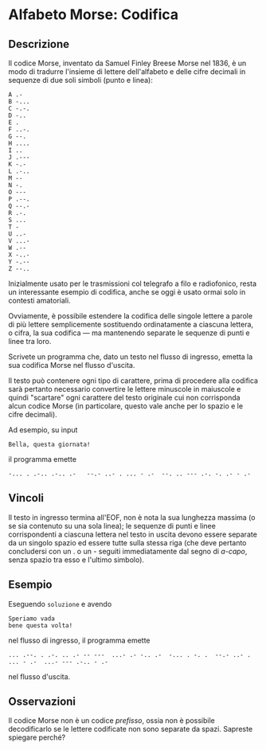 Alfabeto Morse: Codifica
=======================

Descrizione
-----------

Il codice Morse, inventato da Samuel Finley Breese Morse nel 1836, è un modo di
tradurre l'insieme di lettere dell'alfabeto e delle cifre decimali in sequenze
di due soli simboli (punto e linea):

    A .-
    B -...
    C -.-.
    D -..
    E .
    F ..-.
    G --.
    H ....
    I ..
    J .---
    K -.-
    L .-..
    M --
    N -.
    O ---
    P .--.
    Q --.-
    R .-.
    S ...
    T -
    U ..-
    V ...-
    W .--
    X -..-
    Y -.--
    Z --..

Inizialmente usato per le trasmissioni col telegrafo a filo e radiofonico, resta
un interessante esempio di codifica, anche se oggi è usato ormai solo in
contesti amatoriali.

Ovviamente, è possibile estendere la codifica delle singole lettere a parole di
più lettere semplicemente sostituendo ordinatamente a ciascuna lettera, o cifra,
la sua codifica — ma mantenendo separate le sequenze di punti e linee tra loro.

Scrivete un programma che, dato un testo nel flusso di ingresso, emetta la sua
codifica Morse nel flusso d'uscita.

Il testo può contenere ogni tipo di carattere, prima di procedere alla codifica
sarà pertanto necessario convertire le lettere minuscole in maiuscole e quindi
"scartare" ogni carattere del testo originale cui non corrisponda alcun codice
Morse (in particolare, questo vale anche per lo spazio e le cifre decimali).

Ad esempio, su input

    Bella, questa giornata!

il programma emette

    -... . .-.. .-.. .-   --.- ..- . ... - .-  --. .. --- .-. -. .- - .-


Vincoli
-------

Il testo in ingresso termina all'EOF, non è nota la sua lunghezza massima (o se
sia contenuto su una sola linea); le sequenze di punti e linee corrispondenti a
ciascuna lettera nel testo in uscita devono essere separate da un singolo spazio
ed essere tutte sulla stessa riga (che deve pertanto concludersi con un . o un -
seguiti immediatamente dal segno di *a-capo*, senza spazio tra esso e l'ultimo
simbolo).


Esempio
-------

Eseguendo `soluzione` e avendo

    Speriamo vada
    bene questa volta!

nel flusso di ingresso, il programma emette

    ... .--. . .-. .. .- -- ---  ...- .- -.. .-  -... . -. .  --.- ..- . ... - .-  ...- --- .-.. - .-

nel flusso d'uscita.


Osservazioni
------------

Il codice Morse non è un codice *prefisso*, ossia non è possibile decodificarlo
se le lettere codificate non sono separate da spazi. Sapreste spiegare perché?
